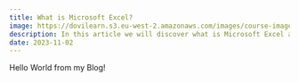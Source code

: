```yaml
---
title: What is Microsoft Excel?
image: https://dovilearn.s3.eu-west-2.amazonaws.com/images/course-images/1639098577ms-excel-training-courses.png
description: In this article we will discover what is Microsoft Excel and what it is capable of.
date: 2023-11-02
---
```


Hello World from my Blog!